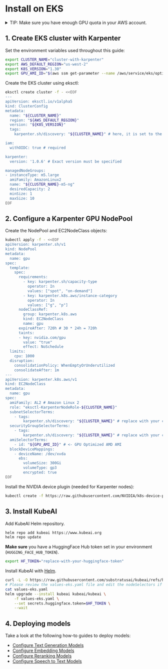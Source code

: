 # Install on EKS

<details markdown="1">
<summary>TIP: Make sure you have enough GPU quota in your AWS account.</summary>

The default quotas for GPU instances are often 0. You will need to request a quota increase for the GPU instances you want to use.

The following quotas may require an increase if you wish to use GPUs in your EKS cluster:
- All G and VT Spot Instance Requests
- All P5 Spot Instance Requests
- All P4, P3 and P2 Spot Instance Requests
- Running Dedicated p4d Hosts

</details>

## 1. Create EKS cluster with Karpenter

Set the environment variables used throughout this guide:

```bash
export CLUSTER_NAME="cluster-with-karpenter"
export AWS_DEFAULT_REGION="us-west-2"
export K8S_VERSION="1.30"
export GPU_AMI_ID="$(aws ssm get-parameter --name /aws/service/eks/optimized-ami/${K8S_VERSION}/amazon-linux-2-gpu/recommended/image_id --query Parameter.Value --output text)"
```

Create the EKS cluster using eksctl:
```bash
eksctl create cluster -f - <<EOF
---
apiVersion: eksctl.io/v1alpha5
kind: ClusterConfig
metadata:
  name: "${CLUSTER_NAME}"
  region: "${AWS_DEFAULT_REGION}"
  version: "${K8S_VERSION}"
  tags:
    karpenter.sh/discovery: "${CLUSTER_NAME}" # here, it is set to the cluster name

iam:
  withOIDC: true # required

karpenter:
  version: '1.0.6' # Exact version must be specified

managedNodeGroups:
- instanceType: m5.large
  amiFamily: AmazonLinux2
  name: "${CLUSTER_NAME}-m5-ng"
  desiredCapacity: 2
  minSize: 1
  maxSize: 10
EOF
```

## 2. Configure a Karpenter GPU NodePool

Create the NodePool and EC2NodeClass objects:

```bash
kubectl apply -f - <<EOF
apiVersion: karpenter.sh/v1
kind: NodePool
metadata:
  name: gpu
spec:
  template:
    spec:
      requirements:
        - key: karpenter.sh/capacity-type
          operator: In
          values: ["spot", "on-demand"]
        - key: karpenter.k8s.aws/instance-category
          operator: In
          values: ["g", "p"]
      nodeClassRef:
        group: karpenter.k8s.aws
        kind: EC2NodeClass
        name: gpu
      expireAfter: 720h # 30 * 24h = 720h
      taints:
      - key: nvidia.com/gpu
        value: "true"
        effect: NoSchedule
  limits:
    cpu: 1000
  disruption:
    consolidationPolicy: WhenEmptyOrUnderutilized
    consolidateAfter: 1m
---
apiVersion: karpenter.k8s.aws/v1
kind: EC2NodeClass
metadata:
  name: gpu
spec:
  amiFamily: AL2 # Amazon Linux 2
  role: "eksctl-KarpenterNodeRole-${CLUSTER_NAME}"
  subnetSelectorTerms:
    - tags:
        karpenter.sh/discovery: "${CLUSTER_NAME}" # replace with your cluster name
  securityGroupSelectorTerms:
    - tags:
        karpenter.sh/discovery: "${CLUSTER_NAME}" # replace with your cluster name
  amiSelectorTerms:
    - id: "${GPU_AMI_ID}" # <- GPU Optimized AMD AMI 
  blockDeviceMappings:
    - deviceName: /dev/xvda
      ebs:
        volumeSize: 300Gi
        volumeType: gp3
        encrypted: true
EOF
```

Install the NVIDIA device plugin (needed for Karpenter nodes):

```bash
kubectl create -f https://raw.githubusercontent.com/NVIDIA/k8s-device-plugin/v0.16.1/deployments/static/nvidia-device-plugin.yml
```

## 3. Install KubeAI

Add KubeAI Helm repository.

```bash
helm repo add kubeai https://www.kubeai.org
helm repo update
```

**Make sure** you have a HuggingFace Hub token set in your environment (`HUGGING_FACE_HUB_TOKEN`).

```bash
export HF_TOKEN="replace-with-your-huggingface-token"
```

Install KubeAI with [Helm](https://helm.sh/docs/intro/install/).

```bash
curl -L -O https://raw.githubusercontent.com/substratusai/kubeai/refs/heads/main/charts/kubeai/values-eks.yaml
# Please review the values-eks.yaml file and edit the nodeSelectors if needed.
cat values-eks.yaml
helm upgrade --install kubeai kubeai/kubeai \
    -f values-eks.yaml \
    --set secrets.huggingface.token=$HF_TOKEN \
    --wait
```

## 4. Deploying models

Take a look at the following how-to guides to deploy models:

* [Configure Text Generation Models](../how-to/configure-text-generation-models.md)
* [Configure Embedding Models](../how-to/configure-embedding-models.md)
* [Configure Reranking Models](../how-to/configure-reranking-models.md)
* [Configure Speech to Text Models](../how-to/configure-speech-to-text.md)
